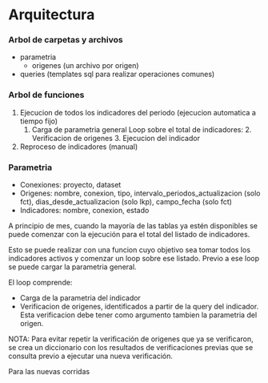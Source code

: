 # Arquitectura

### Arbol de carpetas y archivos

- parametria
	- origenes
		(un archivo por origen)
- queries
	(templates sql para realizar operaciones comunes)

### Arbol de funciones

1. Ejecucion de todos los indicadores del periodo (ejecucion automatica a tiempo fijo)
	1. Carga de parametria general
	Loop sobre el total de indicadores:
		2. Verificacion de origenes
		3. Ejecucion del indicador
2. Reproceso de indicadores (manual)

### Parametria

- Conexiones: proyecto, dataset
- Origenes: nombre, conexion, tipo, intervalo_periodos_actualizacion (solo fct), 
dias_desde_actualizacion (solo lkp), campo_fecha (solo fct)
- Indicadores: nombre, conexion, estado

A principio de mes, cuando la mayoría de las tablas ya estén disponibles se puede comenzar 
con la ejecución para el total del listado de indicadores.

Esto se puede realizar con una funcion cuyo objetivo sea tomar todos los indicadores activos 
y comenzar un loop sobre ese listado.
Previo a ese loop se puede cargar la parametria general.

El loop comprende:
- Carga de la parametria del indicador
- Verificacion de origenes, identificados a partir de la query del indicador. 
Esta verificacion debe tener como argumento tambien la parametria del origen.

NOTA: Para evitar repetir la verificación de origenes que ya se verificaron,
se crea un diccionario con los resultados de verificaciones previas que se consulta previo
a ejecutar una nueva verificación.



Para las nuevas corridas
